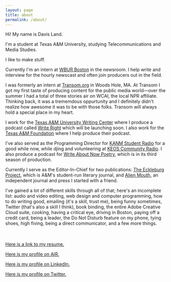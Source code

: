 ```yaml
---
layout: page
title: about
permalink: /about/
---
```

Hi! My name is Davis Land.

I&#39;m a student at Texas A&amp;M University, studying Telecommunications and Media Studies.

I like to make stuff.

Currently I&#39;m an intern at [WBUR Boston](wbur.org) in the newsroom. I help write and interview for the hourly newscast and often join producers out in the field. 

I was formerly an intern at [Transom.org](http://transom.org) in Woods Hole, MA. At Transom I got my first taste of producing content for the public media world—over the summer I had a total of three stories air on WCAI, the local NPR affiliate. Thinking back, it was a trememdous oppurtunity and I definitely didn&#39;t realize how awesome it was to be with those folks. Transom will always hold a special place in my heart.  

I work for the [Texas A&amp;M University Writing Center](http://writingcenter.tamu.edu) where I produce a podcast called [Write Right](http://writerightpodcast.github.io) which will be launching soon. I also work for the [Texas A&amp;M Foundation](http://www.txamfoundation.com/s/1436/gid3give/2014/index.aspx?sid=1436&gid=3&pgid=4203) where I help produce their podcast.

I&#39;ve also served as the Programming Director for [KANM Student Radio](http://kanm.org) for a good while now, while djing and volunteering at [KEOS Community Radio](http://keos.org). I also produce a podcast for [Write About Now Poetry](http://writeaboutnowpoetry.com), which is in its third season of production.

Currently I serve as the Editor-In-Chief for two publications: [The Eckleburg Project](http://theeckleburgproject.com), which is A&amp;M&#39;s student-run literary journal, and [Alien Mouth](http://alienmouth.com), an independent journal and press I started with a friend.

I&#39;ve gained a lot of different skills through all of that; here&#39;s an incomplete list: audio and video editing, web design and computer programming, how to do writing good, emailing (it&#39;s a skill, trust me), being funny sometimes, Twitter (that&#39;s also a skill I think), book binding, the entire Adobe Creative Cloud suite, cooking, having a critical eye, driving in Boston, paying off a credit card, being a leader, the Do Not Disturb feature on my phone, tying shoes, high fiving, being a direct communicator, and a few more things.<br><br><br>

[Here is a link to my resume.](http://davisland.info/Davis_Land_Resume_2016.pdf)

[Here is my profile on AIR.](http://airmedia.org/author/airusert301434670219)

[Here is my profile on LinkedIn.](https://www.linkedin.com/in/davisland)

[Here is my profile on Twitter.](http://twitter.com/davis_land)